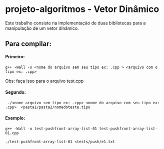 # projeto-algoritmos - Vetor Dinâmico

Este trabalho consiste na implementação de duas bibliotecas para a manipulação de um vetor dinâmico. 

<h2> Para compilar: </h2>

<h4> Primeiro: </h4>

``` g++ -Wall -o <nome do arquivo sem seu tipo ex: .cpp > <arquivo com o tipo ex: .cpp> ```
<p> Obs: faça isso para o arquivo test.cpp </p>

<h4> Segundo: </h4>

``` ./<nome arquivo sem tipo ex: .cpp> <nome do arquivo com seu tipo ex: .cpp>  <pasta1/pasta2/nomedoteste.tipo```

<h4> Exemplo: </h4>

``` g++ -Wall -o test-pushfront-array-list-01 test-pushfront-array-list-01.cpp ```

``` ./test-pushfront-array-list-01 <tests/push/e1.txt ```







